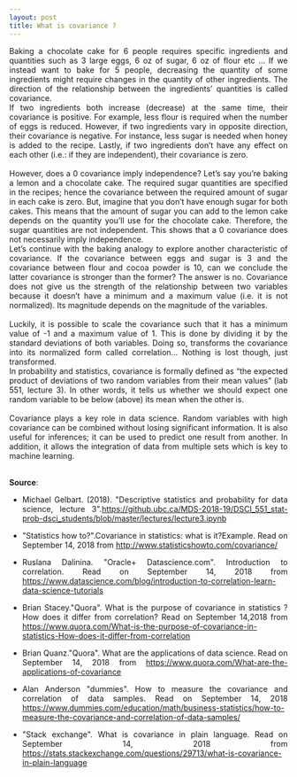 ```yaml
---
layout: post
title: What is covariance ?
---
```


<div align="justify">  
Baking a chocolate cake for 6 people requires specific ingredients and quantities such as 3 large eggs, 6 oz of sugar, 6 oz of flour etc ... If we instead want to bake for 5 people, decreasing the quantity of some ingredients might require changes in the quantity of other ingredients. The direction of the relationship between the ingredients’ quantities is called covariance.
<br>
If two ingredients both increase (decrease) at the same time, their covariance is positive. For example, less flour is required when the number of eggs is reduced. However, if two ingredients vary in opposite direction, their covariance is negative. For instance, less sugar is needed when honey is added to the recipe. Lastly, if two ingredients don’t have any effect on each other (i.e.: if they are independent), their covariance is zero.
</div> 
<br>
<div align="justify">
However, does a 0 covariance imply independence? Let’s say you’re baking a lemon and a chocolate cake. The required sugar quantities are specified in the recipes; hence the covariance between the required amount of sugar in each cake is zero. But, imagine that you don’t have enough sugar for both cakes. This means that the amount of sugar you can add to the lemon cake depends on the quantity you’ll use for the chocolate cake. Therefore, the sugar quantities are not independent. This shows that a 0 covariance does not necessarily imply independence.
<br>
Let’s continue with the baking analogy to explore another characteristic of covariance. If the covariance between eggs and sugar is 3 and the covariance between flour and cocoa powder is 10, can we conclude the latter covariance is stronger than the former? The answer is no. Covariance does not give us the strength of the relationship between two variables because it doesn’t have a minimum and a maximum value (i.e. it is not normalized). Its magnitude depends on the magnitude of the variables.
</div> 
<br>
<div align="justify">
Luckily, it is possible to scale the covariance such that it has a minimum value of -1 and a maximum value of 1. This is done by dividing it by the standard deviations of both variables. Doing so, transforms the covariance into its normalized form called correlation… Nothing is lost though, just transformed.
<br>
<div align="justify">
In probability and statistics, covariance is formally defined as “the expected product of deviations of two random variables from their mean values” (lab 551, lecture 3). In other words, it tells us whether we should expect one random variable to be below (above) its mean when the other is.
</div> 
<br>
<div align="justify"> 
Covariance plays a key role in data science. Random variables with high covariance can be combined without losing significant information. It is also useful for inferences; it can be used to predict one result from another. In addition, it allows the integration of data from multiple sets which is key to machine learning.
</div> 

<br>

**Source**:
<br>
- Michael Gelbart. (2018). "Descriptive statistics and probability for data science, lecture 3".<https://github.ubc.ca/MDS-2018-19/DSCI_551_stat-prob-dsci_students/blob/master/lectures/lecture3.ipynb>

- "Statistics how to?".Covariance in statistics: what is it?Example. Read on September 14, 2018 from <http://www.statisticshowto.com/covariance/>

- Ruslana Dalinina. "Oracle+ Datascience.com". Introduction to correlation. Read on September 14, 2018 from <https://www.datascience.com/blog/introduction-to-correlation-learn-data-science-tutorials>

- Brian Stacey."Quora". What is the purpose of covariance in statistics ? How does it differ from correlation? Read on September 14,2018 from  <https://www.quora.com/What-is-the-purpose-of-covariance-in-statistics-How-does-it-differ-from-correlation>

- Brian Quanz."Quora". What are the applications of data science. Read on September 14, 2018 from <https://www.quora.com/What-are-the-applications-of-covariance>

- Alan Anderson "dummies". How to measure the covariance and correlation of data samples. Read on September 14, 2018 <https://www.dummies.com/education/math/business-statistics/how-to-measure-the-covariance-and-correlation-of-data-samples/>

- "Stack exchange". What is covariance in plain language. Read on September 14, 2018 from <https://stats.stackexchange.com/questions/29713/what-is-covariance-in-plain-language>


